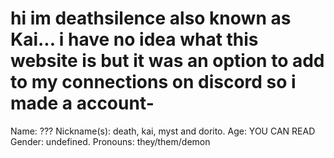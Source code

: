 hi im deathsilence also known as Kai...
i have no idea what this website is but it was an option to add to my connections
on discord so i made a account-
=======================================================================================================================
Name: ???
Nickname(s): death, kai, myst and dorito.
Age: YOU CAN READ
Gender: undefined.
Pronouns: they/them/demon

